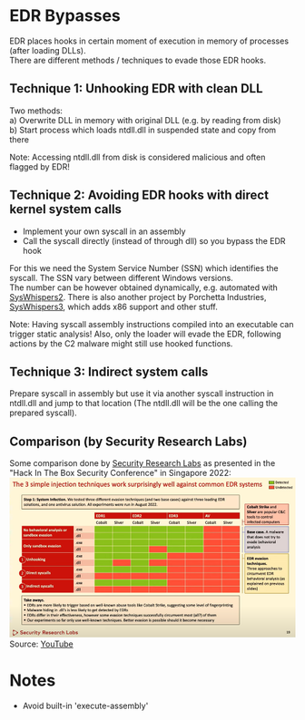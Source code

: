 # EDR Bypasses
EDR places hooks in certain moment of execution in memory of processes (after loading DLLs).   
There are different methods / techniques to evade those EDR hooks.   

## Technique 1: Unhooking EDR with clean DLL
Two methods:   
 a) Overwrite DLL in memory with original DLL (e.g. by reading from disk)   
 b) Start process which loads ntdll.dll in suspended state and copy from there   

Note: Accessing ntdll.dll from disk is considered malicious and often flagged by EDR!

## Technique 2: Avoiding EDR hooks with direct kernel system calls
 - Implement your own syscall in an assembly
 - Call the syscall directly (instead of through dll) so you bypass the EDR hook

For this we need the System Service Number (SSN) which identifies the syscall. The SSN vary between different Windows versions.   
The number can be however obtained dynamically, e.g. automated with [SysWhispers2](https://github.com/jthuraisamy/SysWhispers2).
There is also another project by Porchetta Industries, [SysWhispers3](https://github.com/klezVirus/SysWhispers3), which adds x86 support and other stuff.

Note: Having syscall assembly instructions compiled into an executable can trigger static analysis! Also, only the loader will evade the EDR, following actions by the C2 malware might still use hooked functions.

## Technique 3: Indirect system calls
Prepare syscall in assembly but use it via another syscall instruction in ntdll.dll and jump to that location (The ntdll.dll will be the one calling the prepared syscall).

## Comparison (by Security Research Labs)
Some comparison done by [Security Research Labs](https://www.srlabs.de/) as presented in the "Hack In The Box Security Conference" in Singapore 2022:   
![EDR Evasion Comparison Matrix](HITB2022SIN_EDR_Evasion_Primer.png)   
Source: [YouTube](https://www.youtube.com/watch?v=CKfjLnEMfvI)   

# Notes
- Avoid built-in 'execute-assembly'
